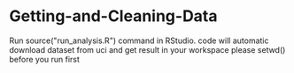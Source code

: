 # Getting-and-Cleaning-Data
Run source("run_analysis.R") command in RStudio.
code will automatic download dataset from uci
and get result in your workspace
please setwd() before you run first
